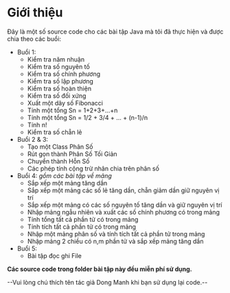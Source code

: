 # Giới thiệu

Đây là một số source code cho các bài tập Java mà tôi đã thực hiện và được chia theo các buổi:
- Buổi 1:
  - Kiểm tra năm nhuận
  - Kiểm tra số nguyên tố
  - Kiểm tra số chính phương
  - Kiểm tra số lập phương
  - Kiểm tra số hoàn thiện
  - Kiểm tra số đối xứng
  - Xuất một dãy số Fibonacci
  - Tính một tổng Sn = 1+2+3+...+n
  - Tính một tổng Sn = 1/2 + 3/4 + ... + (n-1)/n
  - Tính n!
  - Kiểm tra số chẵn lẻ
- Buổi 2 & 3: 
  - Tạo một Class Phân Số
  - Rút gọn thành Phân Số Tối Giản
  - Chuyển thành Hỗn Số
  - Các phép tính cộng trừ nhân chia trên phân số 
- Buổi 4: *gồm các bài tập về mảng*
  - Sắp xếp một mảng tăng dần
  - Sắp xếp một mảng các số lẻ tăng dần, chẵn giảm dần giữ nguyên vị trí
  - Sắp xếp một mảng có các số nguyên tố tăng dần và giữ nguyên vị trí
  - Nhập mảng ngẫu nhiên và xuất các số chính phương có trong mảng
  - Tính tổng tất cả phần tử có trong mảng
  - Tính tích tất cả phần tử có trong mảng
  - Nhập một mảng phân số và tính tích tất cả phần tử trong mảng
  - Nhập mảng 2 chiều có n,m phần tử và sắp xếp mảng tăng dần
- Buổi 5:
  - Bài tập đọc ghi File

**Các source code trong folder bài tập này đều miễn phí sử dụng.**

--Vui lòng chú thích tên tác giả Dong Manh khi bạn sử dụng lại code.--